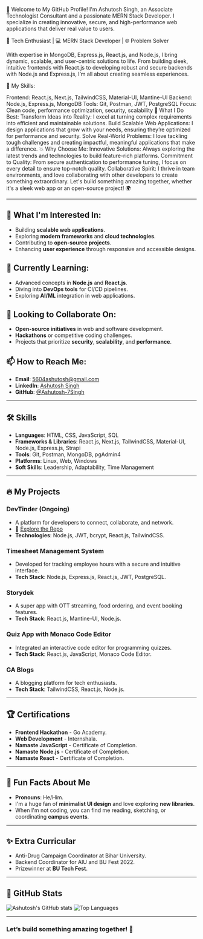 👋 Welcome to My GitHub Profile!
I'm Ashutosh Singh, an Associate Technologist Consultant and a passionate MERN Stack Developer. I specialize in creating innovative, secure, and high-performance web applications that deliver real value to users.

🚀 Tech Enthusiast | 💻 MERN Stack Developer | 🌐 Problem Solver

With expertise in MongoDB, Express.js, React.js, and Node.js, I bring dynamic, scalable, and user-centric solutions to life. From building sleek, intuitive frontends with React.js to developing robust and secure backends with Node.js and Express.js, I’m all about creating seamless experiences.

🔧 My Skills:

Frontend: React.js, Next.js, TailwindCSS, Material-UI, Mantine-UI
Backend: Node.js, Express.js, MongoDB
Tools: Git, Postman, JWT, PostgreSQL
Focus: Clean code, performance optimization, security, scalability
🌟 What I Do Best:
Transform Ideas into Reality: I excel at turning complex requirements into efficient and maintainable solutions.
Build Scalable Web Applications: I design applications that grow with your needs, ensuring they’re optimized for performance and security.
Solve Real-World Problems: I love tackling tough challenges and creating impactful, meaningful applications that make a difference.
💥 Why Choose Me:
Innovative Solutions: Always exploring the latest trends and technologies to build feature-rich platforms.
Commitment to Quality: From secure authentication to performance tuning, I focus on every detail to ensure top-notch quality.
Collaborative Spirit: I thrive in team environments, and love collaborating with other developers to create something extraordinary.
Let's build something amazing together, whether it's a sleek web app or an open-source project! 🌍



---

## 👀 What I'm Interested In:
- Building **scalable web applications**.
- Exploring **modern frameworks** and **cloud technologies**.
- Contributing to **open-source projects**.
- Enhancing **user experience** through responsive and accessible designs.

## 🌱 Currently Learning:
- Advanced concepts in **Node.js** and **React.js**.
- Diving into **DevOps tools** for CI/CD pipelines.
- Exploring **AI/ML** integration in web applications.

## 💞️ Looking to Collaborate On:
- **Open-source initiatives** in web and software development.
- **Hackathons** or competitive coding challenges.
- Projects that prioritize **security**, **scalability**, and **performance**.

## 📫 How to Reach Me:
- **Email**: [5604ashutosh@gmail.com](mailto:5604ashutosh@gmail.com)
- **LinkedIn**: [Ashutosh Singh](https://www.linkedin.com/in/ashutosh-singh-0154ab243/)
- **GitHub**: [@Ashutosh-7Singh](https://github.com/Ashutosh-7Singh)

---

## 🛠️ Skills
- **Languages**: HTML, CSS, JavaScript, SQL
- **Frameworks & Libraries**: React.js, Next.js, TailwindCSS, Material-UI, Node.js, Express.js, Strapi
- **Tools**: Git, Postman, MongoDB, pgAdmin4
- **Platforms**: Linux, Web, Windows
- **Soft Skills**: Leadership, Adaptability, Time Management

---

## 🔥 My Projects
### **DevTinder** (Ongoing)
- A platform for developers to connect, collaborate, and network.
- 🔗 [Explore the Repo](#)
- **Technologies**: Node.js, JWT, bcrypt, React.js, TailwindCSS.

### **Timesheet Management System**
- Developed for tracking employee hours with a secure and intuitive interface.
- **Tech Stack**: Node.js, Express.js, React.js, JWT, PostgreSQL.

### **Storydek**
- A super app with OTT streaming, food ordering, and event booking features.
- **Tech Stack**: React.js, Mantine-UI, Node.js.

### **Quiz App with Monaco Code Editor**
- Integrated an interactive code editor for programming quizzes.
- **Tech Stack**: React.js, JavaScript, Monaco Code Editor.

### **GA Blogs**
- A blogging platform for tech enthusiasts.
- **Tech Stack**: TailwindCSS, React.js, Node.js.

---

## 🏆 Certifications
- **Frontend Hackathon** - Go Academy.
- **Web Development** - Internshala.
- **Namaste JavaScript** - Certificate of Completion.
- **Namaste Node.js** - Certificate of Completion.
- **Namaste React** - Certificate of Completion.

---

## 🎉 Fun Facts About Me
- **Pronouns**: He/Him.
- I'm a huge fan of **minimalist UI design** and love exploring **new libraries**.
- When I'm not coding, you can find me reading, sketching, or coordinating **campus events**.

---

## ✨ Extra Curricular
- Anti-Drug Campaign Coordinator at Bihar University.
- Backend Coordinator for AIU and BU Fest 2022.
- Prizewinner at **BU Tech Fest**.

---

## 🌟 GitHub Stats
![Ashutosh's GitHub stats](https://github-readme-stats.vercel.app/api?username=Ashutosh-7Singh&show_icons=true&theme=radical)
![Top Languages](https://github-readme-stats.vercel.app/api/top-langs/?username=Ashutosh-7Singh&layout=compact&theme=radical)

---

### Let’s build something amazing together! 🚀

